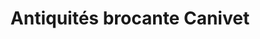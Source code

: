 ---
title: "Antiquités brocante Canivet"
url: /le-mans/antiquites-brocante-canivet/
shop: antiquités
---